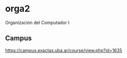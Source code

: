 orga2
=====

Organización del Computador I

Campus
------

https://campus.exactas.uba.ar/course/view.php?id=1635
